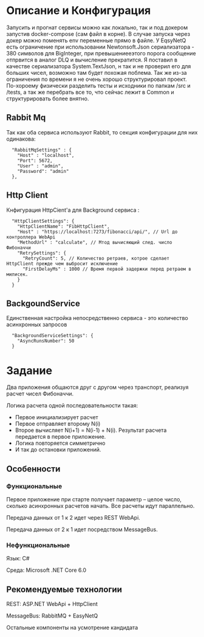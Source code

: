 # Описание и Конфигурация
Запусить и прогнат сервисы можно как локально, так и под докером запустив docker-compose (сам файл в корне).
В случае запуска через докер можно поменять env переменные прямо в файле.
У EqsyNetQ есть ограничение при использовании Newtonsoft.Json сериализатора - 380 символов для BigInteger, при превышениееэтого порога
сообщение отпрвится в аналог DLQ и вычисление прекратится. Я поставил в качестве сериализатора System.TextJson, н так и не проверил его для больших чисел,
возможно там будет похожая поблема.
Так же из-за ограничения по времени я не очень хорошо структурировал проект. По-хороему физически разделить тесты и исходники по папкам /src и /tests,
а так же перебрать все то, что сейчас лежит в Common и структурировать более внятно.

## Rabbit Mq 
Так как оба сервиса используют Rabbit, то секция конфигурации для них одинакова:

```
  "RabbitMqSettings" : {
    "Host" : "localhost",
    "Port": 5672,
    "User" : "admin",
    "Password": "admin"
  },
```
## Http Client
Кнфигурация HttpCient'a для Background сервиса :

```
  "HttpClientSettings": {
    "HttpClientName": "FibHttpClient",
    "Host" : "https://localhost:7273/fibonacci/api/", // Url до контроллера WebApi
    "MethodUrl" : "calculate", // Мтод вычисяющий след. число Фибоначчи
    "RetrySettings": {
      "RetryCount": 5, // Количество ретраев, котрое сделает HttpClient прежде чем выбросит исключение
      "FirstDelayMs" : 1000 // Время первой задержки перед ретраем в милисек.
    }
  }
```

## BackgoundService
Единственная настройка непосредственно сервиса - это количество асинхронных запросов

```
  "BackgroundServiceSettings": {
    "AsyncRunsNumber": 50
  }
```

# Задание
Два приложения общаются друг с другом через транспорт, реализуя расчет чисел Фибоначчи.

Логика расчета одной последовательности такая:
* Первое инициализирует расчет
* Первое отправляет второму N(i)
* Второе вычисляет N(i+1) = N(i-1) + N(i). Результат расчета передается в первое приложение.
* Логика повторяется симметрично
* И так до остановки приложений.
## Особенности
### Функциональные
Первое приложение при старте получает параметр – целое число, сколько асинхронных расчетов начать. 
Все расчеты идут параллельно.

Передача данных от 1 к 2 идет через REST WebApi.

Передача данных от 2 к 1 идет посредством MessageBus.
### Нефункциональные
Язык: C#

Среда: Microsoft .NET Core 6.0
## Рекомендуемые технологии
REST: ASP.NET WebApi + HttpClient

MessageBus: RabbitMQ + EasyNetQ

Остальные компоненты на усмотрение кандидата